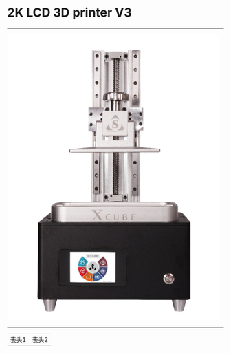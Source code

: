 
2K LCD 3D printer V3
===
<hr>

![Image text](https://raw.githubusercontent.com/stekstudio/stek_LCD_3D_printer/master/xCubeV3/v3_jpg.png)

<hr>

<table>
<tbody>
<tr>
<td>表头1</td>
<td>表头2</td>
</tr>
</tbody>
</table>

